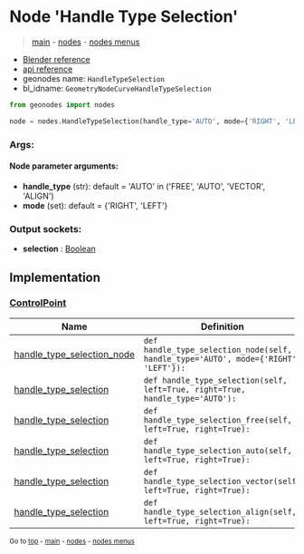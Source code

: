 # Node 'Handle Type Selection'

> [main](../structure.md) - [nodes](nodes.md) - [nodes menus](nodes_menus.md)

- [Blender reference](https://docs.blender.org/manual/en/latest/modeling/geometry_nodes/curve/handle_type_selection.html)
- [api reference](https://docs.blender.org/api/current/bpy.types.GeometryNodeCurveHandleTypeSelection.html)
- geonodes name: `HandleTypeSelection`
- bl_idname: `GeometryNodeCurveHandleTypeSelection`

```python
from geonodes import nodes

node = nodes.HandleTypeSelection(handle_type='AUTO', mode={'RIGHT', 'LEFT'})
```

### Args:

#### Node parameter arguments:

- **handle_type** (str): default = 'AUTO' in ('FREE', 'AUTO', 'VECTOR', 'ALIGN')
- **mode** (set): default = {'RIGHT', 'LEFT'}

### Output sockets:

- **selection** : [Boolean](Boolean.md)

## Implementation

### [ControlPoint](ControlPoint.md)

| Name | Definition |
|------|------------|
 | [handle_type_selection_node](ControlPoint.md#handle_type_selection_node) | `def handle_type_selection_node(self, handle_type='AUTO', mode={'RIGHT', 'LEFT'}):` |
 | [handle_type_selection](ControlPoint.md#handle_type_selection) | `def handle_type_selection(self, left=True, right=True, handle_type='AUTO'):` |
 | [handle_type_selection](ControlPoint.md#handle_type_selection) | `def handle_type_selection_free(self, left=True, right=True):` |
 | [handle_type_selection](ControlPoint.md#handle_type_selection) | `def handle_type_selection_auto(self, left=True, right=True):` |
 | [handle_type_selection](ControlPoint.md#handle_type_selection) | `def handle_type_selection_vector(self, left=True, right=True):` |
 | [handle_type_selection](ControlPoint.md#handle_type_selection) | `def handle_type_selection_align(self, left=True, right=True):` |

<sub>Go to [top](#node-{wnode.bnode.name}) - [main](../structure.md) - [nodes](nodes.md) - [nodes menus](nodes_menus.md)</sub>

